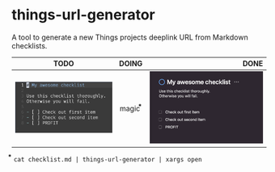 # things-url-generator

A tool to generate a new Things projects deeplink URL from Markdown checklists.

| TODO        | DOING           | DONE  |
| ------------- |:-------------:| -----:|
| ![Before](./img/img1.png)     | magic ⃰ | ![After](img/img2.png) |

 ⃰ `cat checklist.md | things-url-generator | xargs open `

